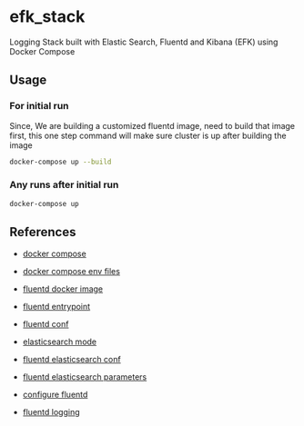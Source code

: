 # efk_stack

Logging Stack built with Elastic Search, Fluentd and Kibana (EFK) using Docker Compose

## Usage

### For initial run

Since, We are building a customized fluentd image, need to build that image first, this one step command will make sure cluster is up after building the image

```bash
docker-compose up --build
```

### Any runs after initial run

```bash
docker-compose up
```

## References

* [docker compose](https://docs.docker.com/compose/compose-file/)

* [docker compose env files](https://docs.docker.com/compose/env-file/)

* [fluentd docker image](https://hub.docker.com/r/fluent/fluentd/)

* [fluentd entrypoint](https://github.com/fluent/fluentd-docker-image/blob/master/v1.9/alpine/entrypoint.sh)

* [fluentd conf](https://github.com/fluent/fluentd-docker-image/blob/master/v1.9/alpine/fluent.conf)

* [elasticsearch mode](https://www.elastic.co/guide/en/elasticsearch/reference/7.5/docker.html#docker-cli-run-dev-modeS)

* [fluentd elasticsearch conf](https://www.fluentd.org/guides/recipes/elasticsearch-and-s3)

* [fluentd elasticsearch parameters](https://docs.fluentd.org/output/elasticsearch#parameters)

* [configure fluentd](https://docs.fluentd.org/v/0.12/configuration/config-file)

* [fluentd logging](https://docs.docker.com/config/containers/logging/fluentd/)
